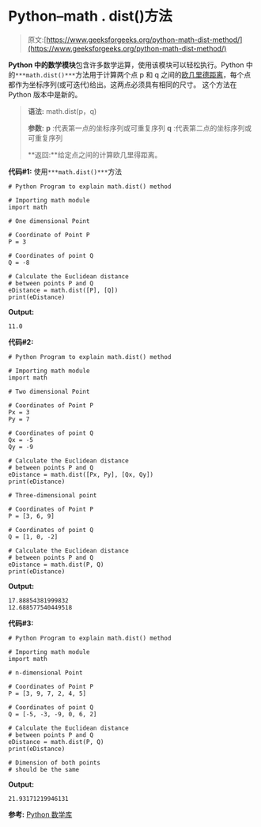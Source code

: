 # Python–math . dist()方法

> 原文:[https://www.geeksforgeeks.org/python-math-dist-method/](https://www.geeksforgeeks.org/python-math-dist-method/)

**Python 中的数学模块**包含许多数学运算，使用该模块可以轻松执行。Python 中的`***math.dist()***`方法用于计算两个点 p 和 q 之间的[欧几里德距离](https://en.wikipedia.org/wiki/Euclidean_distance)，每个点都作为坐标序列(或可迭代)给出。这两点必须具有相同的尺寸。
这个方法在 Python 版本中是新的。

> **语法:** math.dist(p，q)
> 
> **参数:**
> **p** :代表第一点的坐标序列或可重复序列
> **q** :代表第二点的坐标序列或可重复序列
> 
> **返回:**给定点之间的计算欧几里得距离。

**代码#1:** 使用`***math.dist()***`方法

```
# Python Program to explain math.dist() method

# Importing math module
import math

# One dimensional Point

# Coordinate of Point P
P = 3

# Coordinates of point Q
Q = -8

# Calculate the Euclidean distance 
# between points P and Q
eDistance = math.dist([P], [Q])
print(eDistance)
```

**Output:**

```
11.0

```

**代码#2:**

```
# Python Program to explain math.dist() method

# Importing math module
import math

# Two dimensional Point

# Coordinates of Point P
Px = 3 
Py = 7

# Coordinates of point Q
Qx = -5
Qy = -9

# Calculate the Euclidean distance 
# between points P and Q
eDistance = math.dist([Px, Py], [Qx, Qy])
print(eDistance)

# Three-dimensional point

# Coordinates of Point P
P = [3, 6, 9]

# Coordinates of point Q
Q = [1, 0, -2] 

# Calculate the Euclidean distance 
# between points P and Q
eDistance = math.dist(P, Q)
print(eDistance)
```

**Output:**

```
17.88854381999832
12.688577540449518

```

**代码#3:**

```
# Python Program to explain math.dist() method

# Importing math module
import math

# n-dimensional Point

# Coordinates of Point P
P = [3, 9, 7, 2, 4, 5] 

# Coordinates of point Q
Q = [-5, -3, -9, 0, 6, 2]

# Calculate the Euclidean distance 
# between points P and Q
eDistance = math.dist(P, Q)
print(eDistance)

# Dimension of both points 
# should be the same 
```

**Output:**

```
21.93171219946131

```

**参考:** [Python 数学库](https://docs.python.org/3/library/math.html#math.dist)